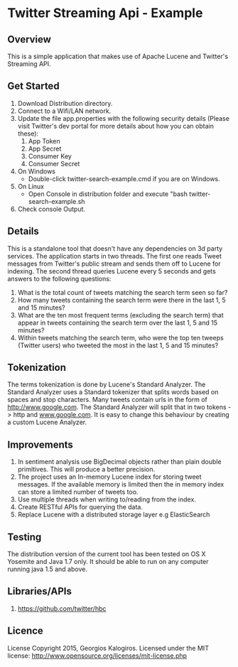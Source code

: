 # Twitter Streaming Api - Example

## Overview
This is a simple application that makes use of Apache Lucene and Twitter's Streaming API.

## Get Started

1. Download Distribution directory.
2. Connect to a Wifi/LAN network.
3. Update the file app.properties with the following security details (Please visit Twitter's dev portal for more details about how you can obtain these):
   1. App Token
   2. App Secret
   3. Consumer Key
   4. Consumer Secret	 
4. On Windows
   * Double-click twitter-search-example.cmd if you are on Windows.
5. On Linux
   * Open Console in distribution folder and execute "bash twitter-search-example.sh 
6. Check console Output.

## Details
This is a standalone tool that doesn't have any dependencies on 3d party services. The application starts in two threads. The first one reads Tweet messages from Twitter's public stream and sends them off to Lucene for indexing. The second thread queries Lucene every 5 seconds and gets answers to the following questions:

1. What is the total count of tweets matching the search term seen so far?
2. How many tweets containing the search term were there in the last 1, 5 and 15 minutes?
3. What are the ten most frequent terms (excluding the search term) that appear in tweets containing the
search term over the last 1, 5 and 15 minutes?
4. Within tweets matching the search term, who were the top ten tweeps (Twitter users) who tweeted the most in the last 1, 5 and 15 minutes?

## Tokenization
The terms tokenization is done by Lucene's Standard Analyzer. The Standard Analyzer uses a Standard tokenizer that splits words based on spaces and stop characters. Many tweets contain urls in the form of http://www.google.com. The Standard Analyzer will split that in two tokens -> http and www.google.com. It is easy to change this behaviour by creating a custom Lucene Analyzer.


## Improvements
1. In sentiment analysis use BigDecimal objects rather than plain double primitives. This will produce a better precision.
2. The project uses an In-memory Lucene index for storing tweet messages. If the available memory is limited then the in memory index can store a limited number of tweets too.
3. Use multiple threads when writing to/reading from the index.
4. Create RESTful APIs for querying the data.
5. Replace Lucene with a distributed storage layer e.g ElasticSearch

## Testing
The distribution version of the current tool has been tested on OS X Yosemite and Java 1.7 only. It should be able to run on any computer running java 1.5 and above.


## Libraries/APIs
1. <https://github.com/twitter/hbc>


## Licence
License Copyright 2015, Georgios Kalogiros. Licensed under the MIT license: <http://www.opensource.org/licenses/mit-license.php>








